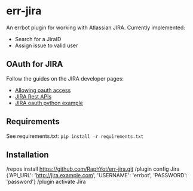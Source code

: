 err-jira
=========

An errbot plugin for working with Atlassian JIRA.
Currently implemented:
- Search for a JiraID
- Assign issue to valid user

OAuth for JIRA
----

Follow the guides on the JIRA developer pages:

- [Allowing oauth access](https://confluence.atlassian.com/jira/allowing-oauth-access-200213098.html "")
- [JIRA Rest APIs](https://developer.atlassian.com/jiradev/jira-apis/jira-rest-apis/jira-rest-api-tutorials/jira-rest-api-example-oauth-authentication "")
- [JIRA oauth python example](https://bitbucket.org/atlassian_tutorial/atlassian-oauth-examples/src/d625161454d1ca97b4515c6147b093fac9a68f7e/python/?at=default "")


Requirements
----

See requirements.txt:
`pip install -r requirements.txt`

Installation
----

/repos install https://github.com/RaphYot/err-jira.git
/plugin config Jira {'API_URL': 'http://jira.example.com', 'USERNAME': 'errbot', 'PASSWORD': 'password'}
/plugin activate Jira
